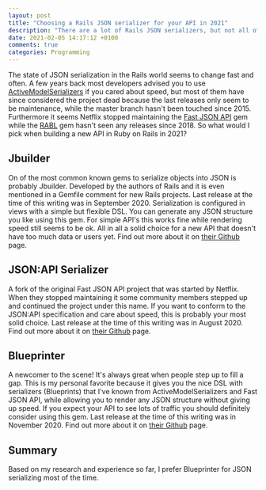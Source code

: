 ```yaml
---
layout: post
title: "Choosing a Rails JSON serializer for your API in 2021"
description: "There are a lot of Rails JSON serializers, but not all of them are well maintained. Find out which ones are fast and are still maintained."
date: 2021-02-05 14:17:12 +0100
comments: true
categories: Programming
---
```


The state of JSON serialization in the Rails world seems to change fast and often. A few years back most developers advised you to use [ActiveModelSerializers](https://github.com/rails-api/active_model_serializers) if you cared about speed, but most of them have since considered the project dead because the last releases only seem to be maintenance, while the master branch hasn't been touched since 2015. Furthermore it seems Netflix stopped maintaining the [Fast JSON API](https://github.com/Netflix/fast_jsonapi) gem while the [RABL](https://github.com/nesquena/rabl) gem hasn't seen any releases since 2018. So what would I pick when building a new API in Ruby on Rails in 2021?

## Jbuilder
On of the most common known gems to serialize objects into JSON is probably Jbuilder. Developed by the authors of Rails and it is even mentioned in a Gemfile comment for new Rails projects. Last release at the time of this writing was in September 2020. Serialization is configured in views with a simple but flexible DSL. You can generate any JSON structure you like using this gem. For simple API's this works fine while rendering speed still seems to be ok. All in all a solid choice for a new API that doesn't have too much data or users yet. Find out more about it on [their Github](https://github.com/rails/jbuilder) page.

## JSON:API Serializer
A fork of the original Fast JSON API project that was started by Netflix. When they stopped maintaining it some community members stepped up and continued the project under this name. If you want to conform to the JSON:API specification and care about speed, this is probably your most solid choice. Last release at the time of this writing was in August 2020. Find out more about it on [their Github](https://github.com/jsonapi-serializer/jsonapi-serializer) page.

## Blueprinter
A newcomer to the scene! It's always great when people step up to fill a gap. This is my personal favorite because it gives you the nice DSL with serializers (Blueprints) that I've known from ActiveModelSerializers and Fast JSON API, while allowing you to render any JSON structure without giving up speed. If you expect your API to see lots of traffic you should definitely consider using this gem. Last release at the time of this writing was in November 2020. Find out more about it on [their Github](https://github.com/procore/blueprinter) page.

## Summary
Based on my research and experience so far, I prefer Blueprinter for JSON serializing most of the time.
